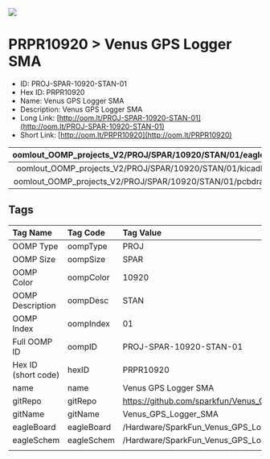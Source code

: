 


  
![][im]
# PRPR10920 > Venus GPS Logger SMA

- ID: PROJ-SPAR-10920-STAN-01
- Hex ID: PRPR10920
- Name: Venus GPS Logger SMA
- Description: Venus GPS Logger SMA
- Long Link: [http://oom.lt/PROJ-SPAR-10920-STAN-01](http://oom.lt/PROJ-SPAR-10920-STAN-01)
- Short Link: [http://oom.lt/PRPR10920](http://oom.lt/PRPR10920)
  

|oomlout_OOMP_projects_V2/PROJ/SPAR/10920/STAN/01/eagleImage.png|oomlout_OOMP_projects_V2/PROJ/SPAR/10920/STAN/01/eagleSchemImage.png|oomlout_OOMP_projects_V2/PROJ/SPAR/10920/STAN/01/kicadPcb3dFront.png|oomlout_OOMP_projects_V2/PROJ/SPAR/10920/STAN/01/kicadPcb3dBack.png|
| :---: | :---: | :---: | :---: |
|oomlout_OOMP_projects_V2/PROJ/SPAR/10920/STAN/01/kicadPcb3d.png|oomlout_OOMP_projects_V2/PROJ/SPAR/10920/STAN/01/bomBack.png|oomlout_OOMP_projects_V2/PROJ/SPAR/10920/STAN/01/bomFront.png|oomlout_OOMP_projects_V2/PROJ/SPAR/10920/STAN/01/pcbdraw.svg|
|oomlout_OOMP_projects_V2/PROJ/SPAR/10920/STAN/01/pcbdrawBack.svg||||

## Tags
  

|Tag Name|Tag Code|Tag Value|
| :--- | :--- | :--- |
|OOMP Type|oompType|PROJ|
|OOMP Size|oompSize|SPAR|
|OOMP Color|oompColor|10920|
|OOMP Description|oompDesc|STAN|
|OOMP Index|oompIndex|01|
|Full OOMP ID|oompID|PROJ-SPAR-10920-STAN-01|
|Hex ID (short code)|hexID|PRPR10920|
|name|name|Venus GPS Logger SMA|
|gitRepo|gitRepo|https://github.com/sparkfun/Venus_GPS_Logger_SMA|
|gitName|gitName|Venus_GPS_Logger_SMA|
|eagleBoard|eagleBoard|/Hardware/SparkFun_Venus_GPS_Logger.brd|
|eagleSchem|eagleSchem|/Hardware/SparkFun_Venus_GPS_Logger.sch|
||||



[im]: PROJ/SPAR/10920/STAN/01/kicadPcb3d_450.png

